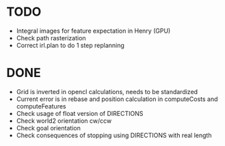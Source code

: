 TODO
====

  * Integral images for feature expectation in Henry (GPU)
  * Check path rasterization
  * Correct irl.plan to do 1 step replanning

DONE
====
  * Grid is inverted in opencl calculations, needs to be standardized
  * Current error is in rebase and position calculation in computeCosts and computeFeatures
  * Check usage of float version of DIRECTIONS
  * Check world2 orientation cw/ccw
  * Check goal orientation
  * Check consequences of stopping using DIRECTIONS with real length
